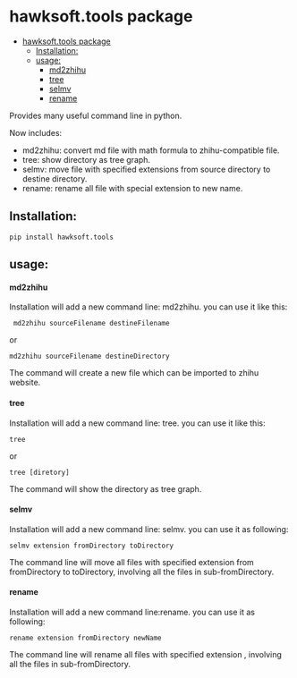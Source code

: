 # hawksoft.tools package

- [hawksoft.tools package](#hawksofttools-package)
  - [Installation:](#installation)
  - [usage:](#usage)
      - [md2zhihu](#md2zhihu)
      - [tree](#tree)
      - [selmv](#selmv)
      - [rename](#rename)

Provides many useful command line in python. 

Now includes:

- md2zhihu: convert md file with math formula to zhihu-compatible file.
- tree: show directory as tree graph. 
- selmv: move file with specified extensions from source directory to destine directory.
- rename: rename all file with special extension to new name.

## Installation:

```
pip install hawksoft.tools
```

## usage:

#### md2zhihu

Installation will add a new command line: md2zhihu. you can use it like this:

```
 md2zhihu sourceFilename destineFilename 
```
or

```
md2zhihu sourceFilename destineDirectory
```
The command will create a new file which can be imported to zhihu website.

#### tree

Installation will add a new command line: tree. you can use it like this:

```
tree 
```
or 

```
tree [diretory]
```
The command will show the directory as tree graph.
#### selmv
Installation will add a new command line: selmv. you can use it as following:

```
selmv extension fromDirectory toDirectory 
```
The command line will move all files with specified extension from fromDirectory to toDirectory, involving all the files in sub-fromDirectory.

#### rename
Installation will add a new command line:rename. you can use it as following:

```
rename extension fromDirectory newName
```
The command line will rename all files with specified extension , involving all the files in sub-fromDirectory.
